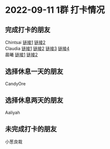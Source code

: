# 2022-09-11 1群 打卡情况
## 完成打卡的朋友
Chintsai [链接1](http://mmbiz.qpic.cn/mmbiz_jpg/fKBOEML39zrFaaIqU7057dhyiamZvhqVSdjFOTAYgP5Pz1ggOeGts23X6LfJpgmmZWltMBCDUR6hOM04iaPRjzog/0) [链接2](http://mmbiz.qpic.cn/mmbiz_jpg/fKBOEML39zrFaaIqU7057dhyiamZvhqVSkMNVbiaWFNfOX89ml2v2R5j6IPS2fR80QGohg80onbib9K21zDgSmpyg/0) <br>Claudia [链接1](http://mmbiz.qpic.cn/mmbiz_jpg/EqM704vBbWDpiaCImKlR7ytC1rHoBnW2tgIfSZyibSJ5icngEIePUHIz13B0BErvLGhgg9ibePNicfcoUXUSmGJZdVg/0) [链接2](http://mmbiz.qpic.cn/mmbiz_jpg/EqM704vBbWDpiaCImKlR7ytC1rHoBnW2tGWRdOk19SI6zItz7Vvh57jko1nNdIeYYlOUiaI30JZjONnfM875ftUw/0) [链接3](http://mmbiz.qpic.cn/mmbiz_jpg/EqM704vBbWDpiaCImKlR7ytC1rHoBnW2tGWRdOk19SI6zItz7Vvh57jko1nNdIeYYlOUiaI30JZjONnfM875ftUw/0) [链接4](http://mmbiz.qpic.cn/mmbiz_jpg/EqM704vBbWDpiaCImKlR7ytC1rHoBnW2tgIfSZyibSJ5icngEIePUHIz13B0BErvLGhgg9ibePNicfcoUXUSmGJZdVg/0) <br>晨曦 [链接1](http://mmbiz.qpic.cn/mmbiz_jpg/4rYayDxu0jWPsjRMjaFqVbg5oG4ZlxwZBu4voFO1OcvVpP5Hvxr60voGoZ1smt8t7aYO13qmzA81MwAYkRicvtQ/0) [链接2](http://mmbiz.qpic.cn/mmbiz_jpg/4rYayDxu0jWPsjRMjaFqVbg5oG4ZlxwZkEzO94xdNzianTAL9qWG8vnuK2buWOdlsC2FRhD9Ig2vfeJj4ou2jlw/0) <br>
## 选择休息一天的朋友
CandyOre

## 选择休息两天的朋友
Aaliyah

## 未完成打卡的朋友
小葱良栽

